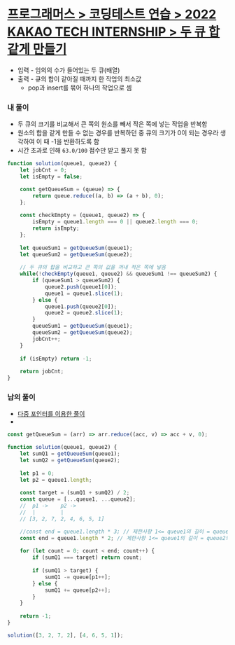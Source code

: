 # [프로그래머스 > 코딩테스트 연습 > 2022 KAKAO TECH INTERNSHIP > 두 큐 합 같게 만들기](https://school.programmers.co.kr/learn/courses/30/lessons/118667)

* 입력 - 임의의 수가 들어있는 두 큐(배열)
* 출력 - 큐의 합이 같아질 때까지 한 작업의 최소값
    * pop과 insert를 묶어 하나의 작업으로 셈

### 내 풀이
* 두 큐의 크기를 비교해서 큰 쪽의 원소를 빼서 작은 쪽에 넣는 작업을 반복함
* 원소의 합을 같게 만들 수 없는 경우를 반복하던 중 큐의 크기가 0이 되는 경우라 생각하여 이 때 -1을 반환하도록 함
* 시간 초과로 인해 `63.0/100` 점수만 받고 풀지 못 함

```js
function solution(queue1, queue2) {
    let jobCnt = 0;
    let isEmpty = false;

    const getQueueSum = (queue) => {
        return queue.reduce((a, b) => (a + b), 0);
    };
    
    const checkEmpty = (queue1, queue2) => {
        isEmpty = queue1.length === 0 || queue2.length === 0;
        return isEmpty;
    };
    
    let queueSum1 = getQueueSum(queue1);
    let queueSum2 = getQueueSum(queue2);
    
    // 두 큐의 합을 비교하고 큰 쪽의 값을 꺼내 적은 쪽에 넣음
    while(!checkEmpty(queue1, queue2) && queueSum1 !== queueSum2) {
        if (queueSum1 > queueSum2) {
            queue2.push(queue1[0]);
            queue1 = queue1.slice(1);
        } else {
            queue1.push(queue2[0]);
            queue2 = queue2.slice(1);
        }
        queueSum1 = getQueueSum(queue1);
        queueSum2 = getQueueSum(queue2);
        jobCnt++;
    }
    
    if (isEmpty) return -1;
    
    return jobCnt;
}
```

### 남의 풀이

* [다중 포인터를 이용한 풀이](https://gurtn.tistory.com/179)
* 

```js
const getQueueSum = (arr) => arr.reduce((acc, v) => acc + v, 0);

function solution(queue1, queue2) {
    let sumQ1 = getQueueSum(queue1);
    let sumQ2 = getQueueSum(queue2);
    
    let p1 = 0;
    let p2 = queue1.length;
    
    const target = (sumQ1 + sumQ2) / 2;
    const queue = [...queue1, ...queue2];
    //  p1 ->    p2 ->
    //  |        | 
    // [3, 2, 7, 2, 4, 6, 5, 1]

    //const end = queue1.length * 3; // 제한사항 1<= queue1의 길이 = queue2의 길이 <= 300,000
    const end = queue1.length * 2; // 제한사항 1<= queue1의 길이 = queue2의 길이 <= 300,000
    
    for (let count = 0; count < end; count++) {
        if (sumQ1 === target) return count;
        
        if (sumQ1 > target) {
            sumQ1 -= queue[p1++];
        } else {
            sumQ1 += queue[p2++];
        }
    }
    
    return -1;
}

solution([3, 2, 7, 2], [4, 6, 5, 1]);
```